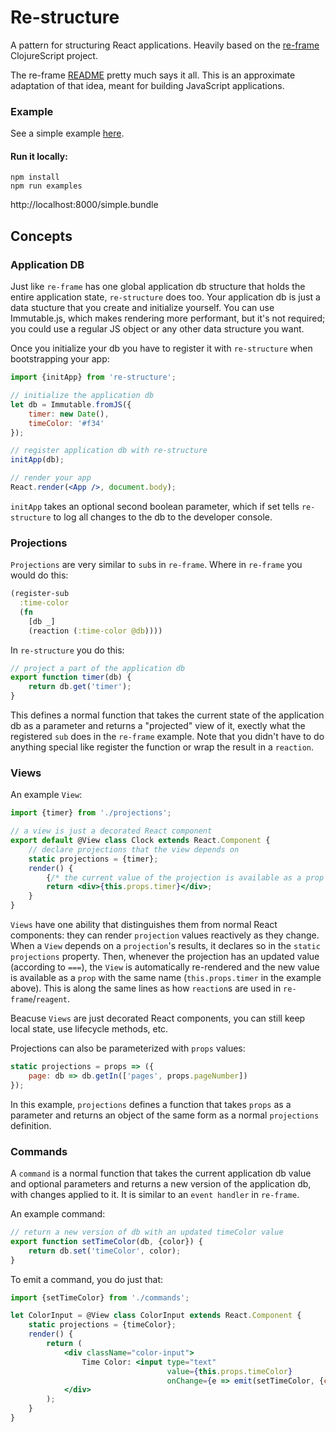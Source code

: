 
# Re-structure

A pattern for structuring React applications.  Heavily based on the [re-frame](https://github.com/Day8/re-frame) ClojureScript project.

The re-frame [README](https://github.com/Day8/re-frame/blob/master/README.md) pretty much says it all.  This is an approximate adaptation of that idea, meant for building JavaScript applications.

### Example

See a simple example [here](examples/simple/).

#### Run it locally:

```
npm install
npm run examples
```

http://localhost:8000/simple.bundle

## Concepts

### Application DB

Just like `re-frame` has one global application db structure that holds the entire application state, `re-structure` does too.  Your application db is just a data stucture that you create and initialize yourself.  You can use Immutable.js, which makes rendering more performant, but it's not required; you could use a regular JS object or any other data structure you want.

Once you initialize your db you have to register it with `re-structure` when bootstrapping your app:

```jsx
import {initApp} from 're-structure';

// initialize the application db
let db = Immutable.fromJS({
    timer: new Date(),
    timeColor: '#f34'
});

// register application db with re-structure
initApp(db);

// render your app
React.render(<App />, document.body);
```

`initApp` takes an optional second boolean parameter, which if set tells `re-structure` to log all changes to the db to the developer console.

### Projections

`Projections` are very similar to `sub`s in `re-frame`.  Where in `re-frame` you would do this:

```cljs
(register-sub
  :time-color
  (fn
    [db _]
    (reaction (:time-color @db))))
```

In `re-structure` you do this:

```js
// project a part of the application db 
export function timer(db) {
    return db.get('timer');
}
```

This defines a normal function that takes the current state of the application db as a parameter and returns a "projected" view of it, exectly what the registered `sub` does in the `re-frame` example.  Note that you didn't have to do anything special like register the function or wrap the result in a `reaction`.

### Views

An example `View`:

```jsx
import {timer} from './projections';

// a view is just a decorated React component
export default @View class Clock extends React.Component {
    // declare projections that the view depends on
    static projections = {timer};
    render() {
        {/* the current value of the projection is available as a prop */}
        return <div>{this.props.timer}</div>;
    }
}
```

`Views` have one ability that distinguishes them from normal React components: they can render `projection` values reactively as they change.  When a `View` depends on a `projection`'s results, it declares so in the `static projections` property.  Then, whenever the projection has an updated value (according to `===`), the `View` is automatically re-rendered and the new value is available as a `prop` with the same name (`this.props.timer` in the example above).  This is along the same lines as how `reaction`s are used in `re-frame`/`reagent`.

Beacuse `Views` are just decorated React components, you can still keep local state, use lifecycle methods, etc.

Projections can also be parameterized with `props` values:

```js
static projections = props => ({
    page: db => db.getIn(['pages', props.pageNumber])
});
```

In this example, `projections` defines a function that takes `props` as a parameter and returns an object of the same form as a normal `projections` definition.

### Commands

A `command` is a normal function that takes the current application db value and optional parameters and returns a new version of the application db, with changes applied to it.  It is similar to an `event handler` in `re-frame`.

An example command:

```js
// return a new version of db with an updated timeColor value
export function setTimeColor(db, {color}) {
    return db.set('timeColor', color);
}
```

To emit a command, you do just that:

```jsx
import {setTimeColor} from './commands';

let ColorInput = @View class ColorInput extends React.Component {
    static projections = {timeColor};
    render() {
        return (
            <div className="color-input">
                Time Color: <input type="text"
                                   value={this.props.timeColor}
                                   onChange={e => emit(setTimeColor, {color: e.target.value})}/>
            </div>
        );
    }
}
```
